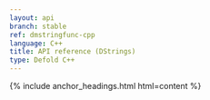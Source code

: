 ```yaml
---
layout: api
branch: stable
ref: dmstringfunc-cpp
language: C++
title: API reference (DStrings)
type: Defold C++
---
```

{% include anchor_headings.html html=content %}